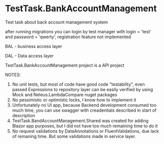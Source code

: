 # TestTask.BankAccountManagement
Test task about back account management system

after running migrations you can login by test manager with login = 'test' and password = 'qwerty', registration feature not implemented

BAL - business access layer


DAL - Data access layer

TestTask.BankAccountManagement project is a API project

NOTES:
1) No unit tests, but most of code have good code "testability", even passed Expressions to repository layer can be easily verified by using Mock and Neleus.LambdaCompare nuget packages
2) No pessimistic or optimistic locks, I know how to implement it
3) Unfortunately no UI app, because Backend development consumed too much time, you can use swagger with creadentials described in start of description
4) TestTask.BandAccountManagement.Shared was created for adding Blazor app purposes, but I did not have too much remaining  time to do it
5) No request validations by DataAnnotations or FluentValidations, due lack of remaning time. But some validations made in service layer. 
